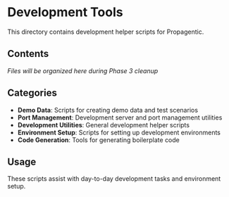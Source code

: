 # Development Tools

This directory contains development helper scripts for Propagentic.

## Contents

*Files will be organized here during Phase 3 cleanup*

## Categories

- **Demo Data**: Scripts for creating demo data and test scenarios
- **Port Management**: Development server and port management utilities
- **Development Utilities**: General development helper scripts
- **Environment Setup**: Scripts for setting up development environments
- **Code Generation**: Tools for generating boilerplate code

## Usage

These scripts assist with day-to-day development tasks and environment setup. 